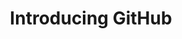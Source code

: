 ---
layout: module
leadingpath: ../
title: Introducing GitHub
pre-requisites:
learning-objective: Describe the features of GitHub and how it is used to collaborate effectively with your team.
screens:
  - poll:
      title: Version Control Poll
      presenter-script:
        - Please tell us a little about your experience with version control.
      questions: # A poll might have one or more questions
        - title: Have you used a version control system before?
          id: COLL-00-pq1
          type: single-select # Question type - multiple-select, single-select, free-text-single-entry or free-text-multiple-entry
          options:
            - value: Yes, Git
              id: COLL-00-pq1-o1
              response: Great! Let's just make sure you're 100% clear about the differences between Git and GitHub.
            - value: Yes, but not Git
              id: COLL-00-pq1-o2
              response: Great! Welcome to Git and GitHub. You might find them a little different from your previous vcs's but we think you're going to like the differences!
            - value: No, not yet
              id: COLL-00-pq1-o3
              response: Welcome to the world of version control! It takes a bit of getting used to but you'll soon find out just how powerful a version control system can be for keeping track of your changed and collaborating with your team.
  - image-slide:
      title: What is GitHub?
      image: github-icon.jpg
      presenter-script:
        - GitHub is a collaboration platform built on top of a distributed version control system called Git.
  - image-slide:
      title: Key GitHub Features
      image: collaboration-features.jpg
      presenter-script:
        - In addition to being a place to host and share your Git projects, GitHub provides a number of features to help your team collaborate including issues for discussing features and bugs and pull requests for discussing and reviewing new features your team is working on.
  - image-slide:
      title: The GitHub Ecosystem
      image: github-ecosystem.jpg
      presenter-script:
        - You can also use all of your favorite tools with GitHub. Indispensable tools like continuous integration and continuous deployment help you and your team build software better, together.
additional-labs:
additional-questions:
resources:
  - title: "Video: Intro to GitHub - GitHub & Git Foundations"
    url: https://youtu.be/vDv5K5PbvO8
  - title: "Video: GitHub & Git Foundations - Introduction"
    url: https://youtu.be/FyfwLX4HAxM
  - title: GitHub Integrations
    url: https://github.com/integrations

---